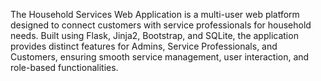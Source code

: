 The Household Services Web Application is a multi-user web platform designed to connect customers with service professionals for household needs. Built using Flask, Jinja2, Bootstrap, and SQLite, the application provides distinct features for Admins, Service Professionals, and Customers, ensuring smooth service management, user interaction, and role-based functionalities.
